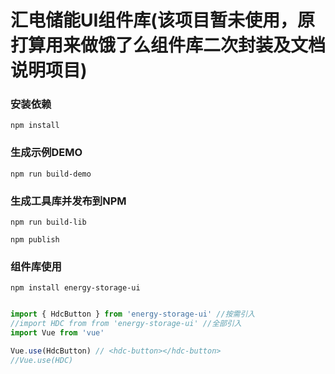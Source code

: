 # 汇电储能UI组件库(该项目暂未使用，原打算用来做饿了么组件库二次封装及文档说明项目)



### 安装依赖

```npm install```

### 生成示例DEMO

```npm run build-demo```

### 生成工具库并发布到NPM

```npm run build-lib```

```npm publish```

### 组件库使用

```npm install energy-storage-ui```

```js

import { HdcButton } from 'energy-storage-ui' //按需引入
//import HDC from from 'energy-storage-ui' //全部引入
import Vue from 'vue'

Vue.use(HdcButton) // <hdc-button></hdc-button>
//Vue.use(HDC)
```



